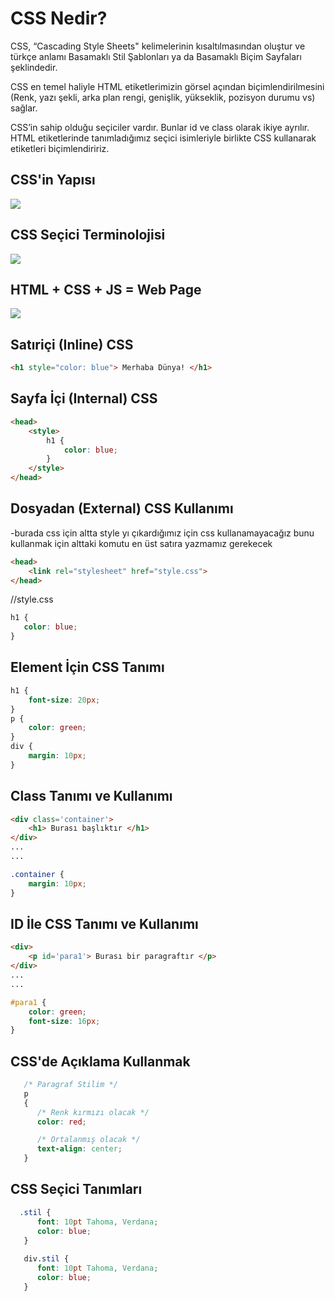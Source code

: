# CSS Nedir?

CSS, “Cascading Style Sheets" kelimelerinin kısaltılmasından oluştur ve türkçe anlamı Basamaklı Stil Şablonları ya da Basamaklı Biçim Sayfaları şeklindedir.

CSS en temel haliyle HTML etiketlerimizin görsel açından biçimlendirilmesini (Renk, yazı şekli, arka plan rengi, genişlik, yükseklik, pozisyon durumu vs) sağlar.

CSS’in sahip olduğu seçiciler vardır. Bunlar id ve class olarak ikiye ayrılır. HTML etiketlerinde tanımladığımız seçici isimleriyle birlikte CSS kullanarak etiketleri biçimlendiririz.


## CSS'in Yapısı
![](http://zinzinzibidi.com/Areas/web_tasarim/Content/img/css-yapisi-01.jpg)

## CSS Seçici Terminolojisi
![](https://pbs.twimg.com/media/D0RkkjqV4ActkZ8.png:large)


## HTML + CSS + JS = Web Page
![](https://cdn-images-1.medium.com/max/1600/1*GMHYx3zVUybjg0qQ2n9QSA.png)


## Satıriçi (Inline) CSS
```HTML
<h1 style="color: blue"> Merhaba Dünya! </h1>
```


## Sayfa İçi (Internal) CSS
```HTML
<head>
    <style>
        h1 {
            color: blue;
        }
    </style>
</head>
```


## Dosyadan (External) CSS Kullanımı
-burada css için altta style yı çıkardığımız için css kullanamayacağız bunu kullanmak için alttaki komutu en üst satıra yazmamız gerekecek 
```HTML
<head>
    <link rel="stylesheet" href="style.css">
</head>
```

//style.css
```CSS
h1 {
   color: blue;
}
```


## Element İçin CSS Tanımı
```CSS
h1 {
    font-size: 20px;
}
p {
    color: green;
}
div {
    margin: 10px;
}
```


## Class Tanımı ve Kullanımı
```HTML
<div class='container'>
    <h1> Burası başlıktır </h1>
</div>
...
...
```
```CSS
.container {
    margin: 10px;
}
```


## ID İle CSS Tanımı ve Kullanımı
```HTML
<div>
    <p id='para1'> Burası bir paragraftır </p>
</div>
...
...
```
```CSS
#para1 {
    color: green;
    font-size: 16px;
}
```


## CSS'de Açıklama Kullanmak
```CSS
   /* Paragraf Stilim */
   p
   {
      /* Renk kırmızı olacak */
      color: red;

      /* Ortalanmış olacak */
      text-align: center;
   }
```


## CSS Seçici Tanımları
```CSS
  .stil {
      font: 10pt Tahoma, Verdana;
      color: blue;
   }
   
   div.stil {
      font: 10pt Tahoma, Verdana;
      color: blue;
   }
```

